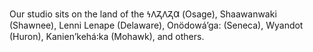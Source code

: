 Our studio sits on the land of the 𐓏𐒰𐓓𐒰𐓓𐒷 (Osage), Shaawanwaki (Shawnee), Lenni Lenape (Delaware), Onödowáʼga: (Seneca), Wyandot (Huron), Kanienʼkehá꞉ka (Mohawk), and others.